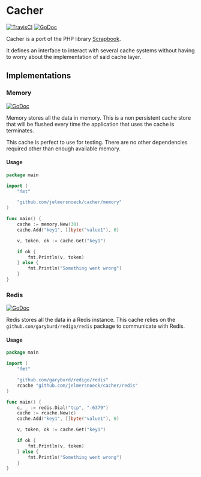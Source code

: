 # Cacher

[![TravisCI](https://travis-ci.org/jelmersnoeck/cacher.svg)](https://travis-ci.org/jelmersnoeck/cacher) [![GoDoc](https://godoc.org/github.com/jelmersnoeck/cacher?status.svg)](https://godoc.org/github.com/jelmersnoeck/cacher)

Cacher is a port of the PHP library [Scrapbook](https://github.com/matthiasmullie/scrapbook).

It defines an interface to interact with several cache systems without having to
worry about the implementation of said cache layer.

## Implementations

### Memory

[![GoDoc](https://godoc.org/github.com/jelmersnoeck/cacher/memory?status.svg)](https://godoc.org/github.com/jelmersnoeck/cacher/memory)

Memory stores all the data in memory. This is a non persistent cache store that
will be flushed every time the application that uses the cache is terminates.

This cache is perfect to use for testing. There are no other dependencies
required other than enough available memory.

#### Usage

```go
package main

import (
    "fmt"

    "github.com/jelmersnoeck/cacher/memory"
)

func main() {
	cache := memory.New(30)
	cache.Add("key1", []byte("value1"), 0)

    v, token, ok := cache.Get("key1")

    if ok {
        fmt.Println(v, token)
    } else {
        fmt.Println("Something went wrong")
    }
}
```

### Redis

[![GoDoc](https://godoc.org/github.com/jelmersnoeck/cacher/redis?status.svg)](https://godoc.org/github.com/jelmersnoeck/cacher/redis)

Redis stores all the data in a Redis instance. This cache relies on the
`github.com/garyburd/redigo/redis` package to communicate with Redis.

#### Usage

```go
package main

import (
    "fmt"

	"github.com/garyburd/redigo/redis"
	rcache "github.com/jelmersnoeck/cacher/redis"
)

func main() {
	c, _ := redis.Dial("tcp", ":6379")
	cache := rcache.New(c)
	cache.Add("key1", []byte("value1"), 0)

    v, token, ok := cache.Get("key1")

    if ok {
        fmt.Println(v, token)
    } else {
        fmt.Println("Something went wrong")
    }
}
```
